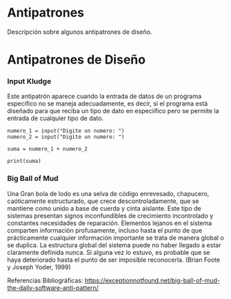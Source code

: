# Antipatrones
Descripción sobre algunos antipatrones de diseño.

<h1>Antipatrones de Diseño</h1>

<h3>Input Kludge</h3>

<p>Este antipatrón aparece cuando la entrada de datos de un programa específico no se maneja adecuadamente, es decír, si el programa está diseñado para que reciba un tipo de dato en especiífico pero se permite la entrada de cualquier tipo de dato.</p>

``` [python]
numero_1 = input("Digite un numero: ")
numero_2 = input("Digite un numero: ")

suma = numero_1 + numero_2

print(suma)
```

<h3>Big Ball of Mud</h3>

<p>Una Gran bola de lodo es una selva de código enrevesado, chapucero, caóticamente estructurado, que crece descontroladamente, que se mantiene como unido a base de cuerda y cinta aislante. Este tipo de sistemas presentan signos inconfundibles de crecimiento incontrolado y constantes necesidades de reparación. Elementos lejanos en el sistema comparten información profusamente, incluso hasta el punto de que prácticamente cualquier información importante se trata de manera global o se duplica. La estructura global del sistema puede no haber llegado a estar claramente definida nunca. Si alguna vez lo estuvo, es probable que se haya deteriorado hasta el punto de ser imposible reconocerla. (Brian Foote y Joseph Yoder, 1999)</p>


Referencias Bibliográficas:
https://exceptionnotfound.net/big-ball-of-mud-the-daily-software-anti-pattern/


